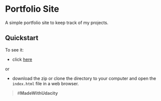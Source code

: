 # Portfolio Site

A simple portfolio site to keep track of my projects.

## Quickstart

To see it:
* click [here](https://playsnowi.github.io/Portfolio-Site/)

or
* download the zip or clone the directory to your computer and open the `index.html` file in a web browser.

> #**MadeWithUdacity**
